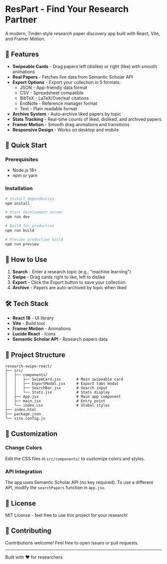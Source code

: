 # ResPart - Find Your Research Partner

A modern, Tinder-style research paper discovery app built with React, Vite, and Framer Motion.

## 🎯 Features

- **Swipeable Cards** - Drag papers left (dislike) or right (like) with smooth animations
- **Real Papers** - Fetches live data from Semantic Scholar API
- **Export Options** - Export your collection in 5 formats:
  - JSON - App-friendly data format
  - CSV - Spreadsheet compatible  
  - BibTeX - LaTeX/Overleaf citations
  - EndNote - Reference manager format
  - Text - Plain readable format
- **Archive System** - Auto-archive liked papers by topic
- **Stats Tracking** - Real-time counts of liked, disliked, and archived papers
- **Framer Motion** - Smooth drag animations and transitions
- **Responsive Design** - Works on desktop and mobile

## 🚀 Quick Start

### Prerequisites
- Node.js 18+ 
- npm or yarn

### Installation

```bash
# Install dependencies
npm install

# Start development server
npm run dev

# Build for production
npm run build

# Preview production build
npm run preview
```

## 📱 How to Use

1. **Search** - Enter a research topic (e.g., "machine learning")
2. **Swipe** - Drag cards right to like, left to dislike
3. **Export** - Click the Export button to save your collection
4. **Archive** - Papers are auto-archived by topic when liked

## 🛠️ Tech Stack

- **React 18** - UI library
- **Vite** - Build tool
- **Framer Motion** - Animations
- **Lucide React** - Icons
- **Semantic Scholar API** - Research papers data

## 📁 Project Structure

```
research-swipe-react/
├── src/
│   ├── components/
│   │   ├── SwipeCard.jsx       # Main swipeable card
│   │   ├── ExportModal.jsx     # Export tabs modal
│   │   ├── SearchBar.jsx       # Search input
│   │   └── Stats.jsx           # Stats display
│   ├── App.jsx                 # Main app component
│   ├── main.jsx                # Entry point
│   └── index.css               # Global styles
├── index.html
├── package.json
└── vite.config.js
```

## 🎨 Customization

### Change Colors
Edit the CSS files in `src/components/` to customize colors and styles.

### API Integration
The app uses Semantic Scholar API (no key required). To use a different API, modify the `searchPapers` function in `App.jsx`.

## 📄 License

MIT License - feel free to use this project for your research!

## 🤝 Contributing

Contributions welcome! Feel free to open issues or pull requests.

---

Built with ❤️ for researchers
